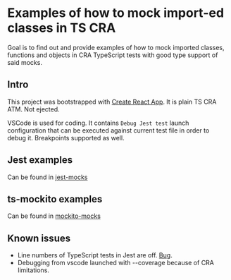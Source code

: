# Examples of how to mock import-ed classes in TS CRA

Goal is to find out and provide examples of how to mock imported classes, functions and objects in CRA TypeScript tests with good type support of said mocks.

## Intro
This project was bootstrapped with [Create React App](https://github.com/facebookincubator/create-react-app). It is plain TS CRA ATM. Not ejected.

VSCode is used for coding. It contains `Debug Jest test` launch configuration that can be executed against current test file in order to debug it. Breakpoints supported as well.

## Jest examples

Can be found in [jest-mocks](./src/jest-mocks/AppHelp.test.tsx)

## ts-mockito examples

Can be found in [mockito-mocks](./src/mockito-mocks/MockitoHelp.test.tsx)

## Known issues

* Line numbers of TypeScript tests in Jest are off. [Bug](https://github.com/kulshekhar/ts-jest/issues/334).
* Debugging from vscode launched with --coverage because of CRA limitations.
